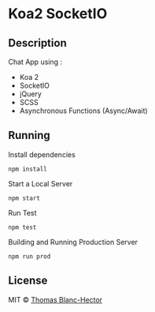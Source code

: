 # Koa2 SocketIO

## Description

Chat App using :

* Koa 2
* SocketIO
* jQuery
* SCSS
* Asynchronous Functions (Async/Await)

## Running

Install dependencies

```
npm install
```

Start a Local Server

```
npm start
```

Run Test

```
npm test
```

Building and Running Production Server

```
npm run prod
```

## License

MIT &copy; [Thomas Blanc-Hector](https://github.com/jsnomad)

